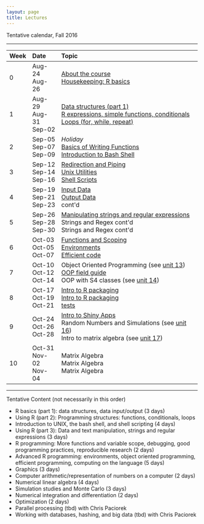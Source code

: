 ```yaml
---
layout: page
title: Lectures
---
```


Tentative calendar, Fall 2016

-----

<table>
  <thead>
    <tr>
      <th align="left">Week</th>
      <th align="left">Date</th>
      <th align="left">Topic</th>
    </tr>
  </thead>
  <tbody>
    <tr>
      <td>0</td>
      <td>
        Aug-24<br>
        Aug-26
      </td>
      <td>
        <a href="00-about-course">About the course</a><br>
        <a href="00-housekeeping">Housekeeping: R basics</a><br>
      </td>
    </tr>
    <tr>
      <td>1</td>
      <td>
        Aug-29<br>
        Aug-31<br>
        Sep-02
      </td>
      <td>
        <a href="01-data-structures">Data structures (part 1)</a><br>
        <a href="01-expressions-control-flow">R expressions, simple functions, conditionals</a><br>
        <a href="01-expressions-control-flow">Loops (for, while, repeat)</a>
      </td>
    </tr>
    <tr>
      <td>2</td>
      <td>
        Sep-05<br>
        Sep-07<br>
        Sep-09
      </td>
      <td>
        <em>Holiday</em><br>
        <a href="01-writing-functions">Basics of Writing Functions</a><br>
        <a href="02-bash-introduction">Introduction to Bash Shell</a>
      </td>
    </tr>
    <tr>
      <td>3</td>
      <td>
        Sep-12<br>
        Sep-14<br>
        Sep-16
      </td>
      <td>
        <a href="02-redirection-piping">Redirection and Piping</a><br>
        <a href="02-unix-utilities">Unix Utilities</a><br>
        <a href="02-shell-scripts">Shell Scripts</a>
      </td>
    </tr>
    <tr>
      <td>4</td>
      <td>
        Sep-19<br>
        Sep-21<br>
        Sep-23
      </td>
      <td>
        <a href="03-input-data">Input Data</a><br>
        <a href="03-output-data">Output Data</a><br>
        cont'd
      </td>
    </tr>
    <tr>
      <td>5</td>
      <td>
        Sep-26<br>
        Sep-28<br>
        Sep-30
      </td>
      <td>
        <a href="04-strings">Manipulating strings and regular expressions</a><br>
        Strings and Regex cont'd<br>
        Strings and Regex cont'd
      </td>
    </tr>
    <tr>
      <td>6</td>
      <td>
        Oct-03<br>
        Oct-05<br>
        Oct-07
      </td>
      <td>
        <a href="http://adv-r.had.co.nz/Functions.html" target="_blank">Functions and Scoping</a><br>
        <a href="http://adv-r.had.co.nz/Environments.html" target="_blank">Environments</a><br>
        <a href="http://adv-r.had.co.nz/Performance.html" target="_blank">Efficient code</a>
      </td>
    </tr>
    <tr>
      <td>7</td>
      <td>
        Oct-10<br>
        Oct-12<br>
        Oct-14
      </td>
      <td>
        Object Oriented Programming (see <a href="https://github.com/ucb-stat243/stat243-fall-2016/blob/master/units/13-programming-s3classes.pdf" target="_blank">unit 13</a>)<br>
        <a href="http://adv-r.had.co.nz/OO-essentials.html" target="_target">OOP field guide</a><br>
        OOP with S4 classes (see <a href="https://github.com/ucb-stat243/stat243-fall-2016/blob/master/units/14-programming-s4classes.pdf" target="_blank">unit 14</a>)
      </td>
    </tr>
    <tr>
      <td>8</td>
      <td>
        Oct-17<br>
        Oct-19<br>
        Oct-21
      </td>
      <td>
        <a href="http://r-pkgs.had.co.nz/" target="_target">Intro to R packaging</a><br>
        <a href="http://r-pkgs.had.co.nz/" target="_target">Intro to R packaging</a><br>
        <a href="http://r-pkgs.had.co.nz/tests.html" target="_target">tests</a>
      </td>
    </tr>
    <tr>
      <td>9</td>
      <td>
        Oct-24<br>
        Oct-26<br>
        Oct-28
      </td>
      <td>
        <a href="http://shiny.rstudio.com/tutorial/" target="_target">Intro to Shiny Apps</a><br>
        Random Numbers and Simulations (see <a href="https://github.com/ucb-stat243/stat243-fall-2016/blob/master/units/16-random-simulations.pdf" target="_blank">unit 16</a>)<br>
        Intro to matrix algebra (see <a href="https://github.com/ucb-stat243/stat243-fall-2016/blob/master/units/17-matrix-algebra.pdf" target="_blank">unit 17</a>)
      </td>
    </tr>
    <tr>
      <td>10</td>
      <td>
        Oct-31<br>
        Nov-02<br>
        Nov-04
      </td>
      <td>
        Matrix Algebra<br>
        Matrix Algebra<br>
        Matrix Algebra
      </td>
    </tr>
  </tbody>
 </table>


-----

Tentative Content (not necessarily in this order)

- R basics (part 1): data structures, data input/output (3 days)
- Using R (part 2): Programming structures: functions, conditionals, loops
- Introduction to UNIX, the bash shell, and shell scripting (4 days)
- Using R (part 3): Data and text manipulation, strings and regular expressions (3 days)
- R programming: More functions and variable scope, debugging, good 
programming practices, reproducible research (2 days)
- Advanced R programming: environments, object oriented programming, efficient
 programming, computing on the language (5 days)
- Graphics (3 days)
- Computer arithmetic/representation of numbers on a computer (2 days)
- Numerical linear algebra (4 days)
- Simulation studies and Monte Carlo (3 days)
- Numerical integration and differentiation (2 days)
- Optimization (2 days)
- Parallel processing (tbd) with Chris Paciorek
- Working with databases, hashing, and big data (tbd) with Chris Paciorek

